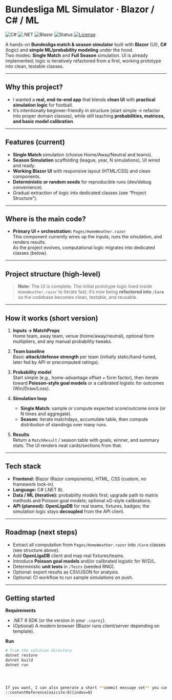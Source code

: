 # Bundesliga ML Simulator · Blazor / C# / ML

![C#](https://img.shields.io/badge/C%23-239120?logo=c-sharp&logoColor=white)
![.NET](https://img.shields.io/badge/.NET-8-512BD4?logo=dotnet&logoColor=white)
![Blazor](https://img.shields.io/badge/Blazor-512BD4?logo=blazor&logoColor=white)
![Status](https://img.shields.io/badge/Project-Active-brightgreen)
[![License](https://img.shields.io/github/license/your-username/your-repo)](./LICENSE)

A hands-on **Bundesliga match & season simulator** built with **Blazor** (UI), **C#** (logic) and **simple ML/probability modeling** under the hood.  
Two modes: **Single Match** and **Full Season** simulation. UI is already implemented; logic is iteratively refactored from a first, working prototype into clean, testable classes.

---

## Why this project?

- I wanted a **real, end-to-end app** that blends **clean UI** with **practical simulation logic** for football.  
- It’s intentionally beginner-friendly in structure (start simple → refactor into proper domain classes), while still teaching **probabilities, matrices, and basic model calibration**.

---

## Features (current)

- **Single Match** simulation (choose Home/Away/Neutral and teams).  
- **Season Simulation** scaffolding (league, year, N simulations), UI wired and ready.  
- **Working Blazor UI** with responsive layout (HTML/CSS) and clean components.  
- **Deterministic or random seeds** for reproducible runs (dev/debug convenience).  
- Gradual extraction of logic into dedicated classes (see “Project Structure”).

---

## Where is the main code?

- **Primary UI + orchestration:** `Pages/HomeWeather.razor`  
  This component currently wires up the inputs, runs the simulation, and renders results.  
  As the project evolves, computational logic migrates into dedicated classes (below).

---

## Project structure (high-level)


> **Note:** The UI is complete. The initial prototype logic lived inside `HomeWeather.razor` to iterate fast; it’s now being **refactored into `/Core`** so the codebase becomes clean, testable, and reusable.

---

## How it works (short version)

1. **Inputs → MatchProps**  
   Home team, away team, venue (home/away/neutral), optional form multipliers, and any manual probability tweaks.

2. **Team baseline**  
   Basic **attack/defense strength** per team (initially static/hand-tuned, later fed by API or precomputed ratings).

3. **Probability model**  
   Start simple (e.g., home-advantage offset + form factor), then iterate toward **Poisson-style goal models** or a calibrated logistic for outcomes (Win/Draw/Loss).

4. **Simulation loop**  
   - **Single Match:** sample or compute expected score/outcome once (or N times and aggregate).  
   - **Season:** iterate matchdays, accumulate table, then compute distribution of standings over many runs.

5. **Results**  
   Return a `MatchResult` / season table with goals, winner, and summary stats. The UI renders neat cards/sections from that.

---

## Tech stack

- **Frontend:** Blazor (Razor components), HTML, CSS (custom, no framework lock-in).  
- **Language:** C# (.NET 8).  
- **Data / ML (iterative):** probability models first; upgrade path to matrix methods and Poisson goal models; optional xG-style calibrations.  
- **API (planned):** **OpenLigaDB** for real teams, fixtures, badges; the simulation logic stays **decoupled** from the API client.

---

## Roadmap (next steps)

- Extract all computation from `Pages/HomeWeather.razor` into `/Core` classes (see structure above).  
- Add **OpenLigaDB** client and map real fixtures/teams.  
- Introduce **Poisson goal models** and/or calibrated logistic for W/D/L.  
- Deterministic **unit tests** in `/Tests` (seeded RNG).  
- Optional: export results as CSV/JSON for analysis.  
- Optional: CI workflow to run sample simulations on push.

---

## Getting started

**Requirements**
- .NET 8 SDK (or the version in your `.csproj`).
- (Optional) A modern browser (Blazor runs client/server depending on template).

**Run**
```bash
# from the solution directory
dotnet restore
dotnet build
dotnet run




If you want, I can also generate a short **commit message set** you can reuse (for features, refactors, fixes) and a minimal **CONTRIBUTING.md** and **CODE_OF_CONDUCT.md** to make the repo look extra pro.
::contentReference[oaicite:0]{index=0}
